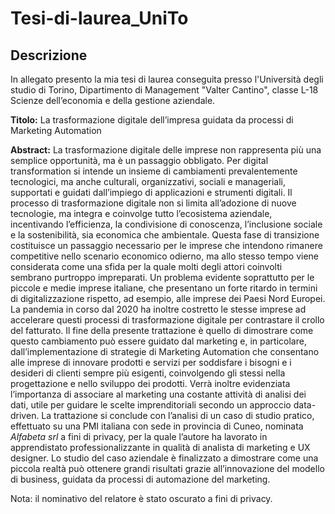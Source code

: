# Tesi-di-laurea_UniTo
## Descrizione
In allegato presento la mia tesi di laurea conseguita presso l'Università degli studio di Torino, Dipartimento di Management "Valter Cantino", classe L-18 Scienze dell’economia e della gestione aziendale.

**Titolo:** La trasformazione digitale dell’impresa guidata da processi di Marketing Automation

**Abstract:** La trasformazione digitale delle imprese non rappresenta più una semplice opportunità, ma è un passaggio obbligato. Per digital transformation si intende un insieme di cambiamenti prevalentemente tecnologici, ma anche culturali, organizzativi, sociali e manageriali, supportati e guidati dall’impiego di applicazioni e strumenti digitali. Il processo di trasformazione digitale non si limita all’adozione di nuove tecnologie, ma integra e coinvolge tutto l’ecosistema aziendale, incentivando l’efficienza, la condivisione di conoscenza, l’inclusione sociale e la sostenibilità, sia economica che ambientale. Questa fase di transizione costituisce un passaggio necessario per le imprese che intendono rimanere competitive nello scenario economico odierno, ma allo stesso tempo viene considerata come una sfida per la quale molti degli attori coinvolti sembrano purtroppo impreparati. Un problema evidente soprattutto per le piccole e medie imprese italiane, che presentano un forte ritardo in termini di digitalizzazione rispetto, ad esempio, alle imprese dei Paesi Nord Europei. La pandemia in corso dal 2020 ha inoltre costretto le stesse imprese ad accelerare questi processi di trasformazione digitale per contrastare il crollo del fatturato. Il fine della presente trattazione è quello di dimostrare
come questo cambiamento può essere guidato dal marketing e, in particolare, dall’implementazione di strategie di Marketing Automation che consentano alle imprese di innovare prodotti e servizi per soddisfare i bisogni e i desideri di clienti sempre più esigenti, coinvolgendo gli stessi nella progettazione e nello sviluppo dei prodotti. Verrà inoltre evidenziata l’importanza di associare al marketing una costante attività di analisi dei dati, utile per guidare le scelte imprenditoriali secondo un approccio data-driven. La trattazione si conclude con l’analisi di un caso di studio pratico, effettuato su una PMI italiana con sede in provincia di Cuneo, nominata *Alfabeta srl* a fini di privacy, per la quale l’autore ha lavorato in apprendistato professionalizzante in qualità di analista di marketing e UX designer. Lo studio del caso aziendale è finalizzato a dimostrare come una piccola realtà può ottenere grandi risultati grazie all’innovazione del modello di business, guidata da processi di automazione del marketing.

Nota: il nominativo del relatore è stato oscurato a fini di privacy.
